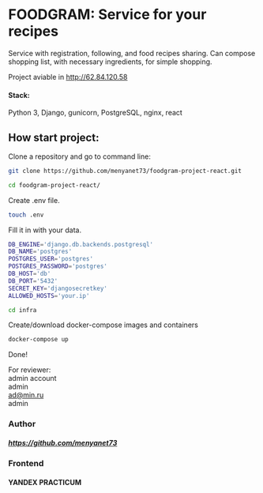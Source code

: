 # FOODGRAM: Service for your recipes

Service with registration, following, and food recipes sharing.
Can compose shopping list, with necessary ingredients, for simple shopping.

Project aviable in http://62.84.120.58


#### Stack: 
Python 3, Django, gunicorn, PostgreSQL, nginx, react

## How start project:

Clone a repository and go to command line:

```sh
git clone https://github.com/menyanet73/foodgram-project-react.git
```

```sh
cd foodgram-project-react/
```

Create .env file.

```sh
touch .env
```

Fill it in with your data. 

```sh
DB_ENGINE='django.db.backends.postgresql'
DB_NAME='postgres'
POSTGRES_USER='postgres'
POSTGRES_PASSWORD='postgres'
DB_HOST='db'
DB_PORT='5432'
SECRET_KEY='djangosecretkey'
ALLOWED_HOSTS='your.ip'
```

```sh
cd infra
```

Create/download docker-compose images and containers

```sh
docker-compose up
```


Done!

For reviewer:<br>
admin account<br>
admin<br>
ad@min.ru<br>
admin<br>

### Author
##### https://github.com/menyanet73
### Frontend
#### YANDEX PRACTICUM